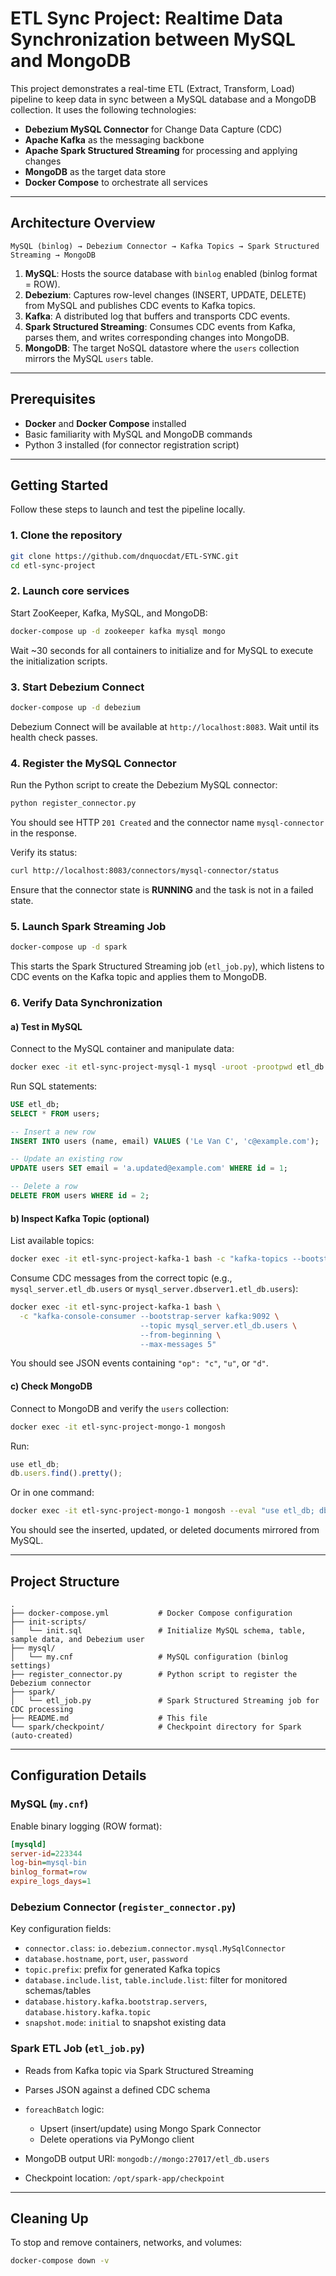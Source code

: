 # ETL Sync Project: Realtime Data Synchronization between MySQL and MongoDB

This project demonstrates a real-time ETL (Extract, Transform, Load) pipeline to keep data in sync between a MySQL database and a MongoDB collection. It uses the following technologies:

* **Debezium MySQL Connector** for Change Data Capture (CDC)
* **Apache Kafka** as the messaging backbone
* **Apache Spark Structured Streaming** for processing and applying changes
* **MongoDB** as the target data store
* **Docker Compose** to orchestrate all services

---

## Architecture Overview

```
MySQL (binlog) → Debezium Connector → Kafka Topics → Spark Structured Streaming → MongoDB
```

1. **MySQL**: Hosts the source database with `binlog` enabled (binlog format = ROW).
2. **Debezium**: Captures row-level changes (INSERT, UPDATE, DELETE) from MySQL and publishes CDC events to Kafka topics.
3. **Kafka**: A distributed log that buffers and transports CDC events.
4. **Spark Structured Streaming**: Consumes CDC events from Kafka, parses them, and writes corresponding changes into MongoDB.
5. **MongoDB**: The target NoSQL datastore where the `users` collection mirrors the MySQL `users` table.

---

## Prerequisites

* **Docker** and **Docker Compose** installed
* Basic familiarity with MySQL and MongoDB commands
* Python 3 installed (for connector registration script)

---

## Getting Started

Follow these steps to launch and test the pipeline locally.

### 1. Clone the repository

```bash
git clone https://github.com/dnquocdat/ETL-SYNC.git
cd etl-sync-project
```

### 2. Launch core services

Start ZooKeeper, Kafka, MySQL, and MongoDB:

```bash
docker-compose up -d zookeeper kafka mysql mongo
```

Wait \~30 seconds for all containers to initialize and for MySQL to execute the initialization scripts.

### 3. Start Debezium Connect

```bash
docker-compose up -d debezium
```

Debezium Connect will be available at `http://localhost:8083`. Wait until its health check passes.

### 4. Register the MySQL Connector

Run the Python script to create the Debezium MySQL connector:

```bash
python register_connector.py
```

You should see HTTP `201 Created` and the connector name `mysql-connector` in the response.

Verify its status:

```bash
curl http://localhost:8083/connectors/mysql-connector/status
```

Ensure that the connector state is **RUNNING** and the task is not in a failed state.

### 5. Launch Spark Streaming Job

```bash
docker-compose up -d spark
```

This starts the Spark Structured Streaming job (`etl_job.py`), which listens to CDC events on the Kafka topic and applies them to MongoDB.

### 6. Verify Data Synchronization

#### a) Test in MySQL

Connect to the MySQL container and manipulate data:

```bash
docker exec -it etl-sync-project-mysql-1 mysql -uroot -prootpwd etl_db
```

Run SQL statements:

```sql
USE etl_db;
SELECT * FROM users;

-- Insert a new row
INSERT INTO users (name, email) VALUES ('Le Van C', 'c@example.com');

-- Update an existing row
UPDATE users SET email = 'a.updated@example.com' WHERE id = 1;

-- Delete a row
DELETE FROM users WHERE id = 2;
```

#### b) Inspect Kafka Topic (optional)

List available topics:

```bash
docker exec -it etl-sync-project-kafka-1 bash -c "kafka-topics --bootstrap-server kafka:9092 --list"
```

Consume CDC messages from the correct topic (e.g., `mysql_server.etl_db.users` or `mysql_server.dbserver1.etl_db.users`):

```bash
docker exec -it etl-sync-project-kafka-1 bash \
  -c "kafka-console-consumer --bootstrap-server kafka:9092 \
                             --topic mysql_server.etl_db.users \
                             --from-beginning \
                             --max-messages 5"
```

You should see JSON events containing `"op": "c"`, `"u"`, or `"d"`.

#### c) Check MongoDB

Connect to MongoDB and verify the `users` collection:

```bash
docker exec -it etl-sync-project-mongo-1 mongosh
```

Run:

```javascript
use etl_db;
db.users.find().pretty();
```

Or in one command:

```bash
docker exec -it etl-sync-project-mongo-1 mongosh --eval "use etl_db; db.users.find().pretty()"
```

You should see the inserted, updated, or deleted documents mirrored from MySQL.

---

## Project Structure

```
.
├── docker-compose.yml           # Docker Compose configuration
├── init-scripts/
│   └── init.sql                 # Initialize MySQL schema, table, sample data, and Debezium user
├── mysql/
│   └── my.cnf                   # MySQL configuration (binlog settings)
├── register_connector.py        # Python script to register the Debezium connector
├── spark/
│   └── etl_job.py               # Spark Structured Streaming job for CDC processing
├── README.md                    # This file
└── spark/checkpoint/            # Checkpoint directory for Spark (auto-created)
```

---

## Configuration Details

### MySQL (`my.cnf`)

Enable binary logging (ROW format):

```ini
[mysqld]
server-id=223344
log-bin=mysql-bin
binlog_format=row
expire_logs_days=1
```

### Debezium Connector (`register_connector.py`)

Key configuration fields:

* `connector.class`: `io.debezium.connector.mysql.MySqlConnector`
* `database.hostname`, `port`, `user`, `password`
* `topic.prefix`: prefix for generated Kafka topics
* `database.include.list`, `table.include.list`: filter for monitored schemas/tables
* `database.history.kafka.bootstrap.servers`, `database.history.kafka.topic`
* `snapshot.mode`: `initial` to snapshot existing data

### Spark ETL Job (`etl_job.py`)

* Reads from Kafka topic via Spark Structured Streaming
* Parses JSON against a defined CDC schema
* `foreachBatch` logic:

  * Upsert (insert/update) using Mongo Spark Connector
  * Delete operations via PyMongo client
* MongoDB output URI: `mongodb://mongo:27017/etl_db.users`
* Checkpoint location: `/opt/spark-app/checkpoint`

---

## Cleaning Up

To stop and remove containers, networks, and volumes:

```bash
docker-compose down -v
```

